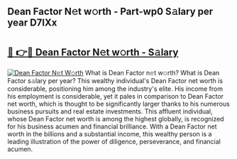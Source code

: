 ## Dean Factor N𝚎t w𝚘rth - Part-wp0 S𝚊lary per year D7IXx

# <h2><a href="http://gc2oq6k.nevu.top/?p=Dean+Factor">🔗 👉🔴 Dean Factor N𝚎t w𝚘rth - S𝚊lary</a></h2>

[![Dean Factor N𝚎t W𝚘rth](https://i.imgur.com/Oavwk0R.jpeg)](http://gc2oq6k.nevu.top/?p=Dean+Factor)
What is Dean Factor n𝚎t w𝚘rth? What is Dean Factor s𝚊lary per year?
This wealthy individual's Dean Factor net worth is considerable, positioning him among the industry's elite. His income from his employment is considerable, yet it pales in comparison to Dean Factor net worth, which is thought to be significantly larger thanks to his numerous business pursuits and real estate investments. This affluent individual, whose Dean Factor net worth is among the highest globally, is recognized for his business acumen and financial brilliance. With a Dean Factor net worth in the billions and a substantial income, this wealthy person is a leading illustration of the power of diligence, perseverance, and financial acumen.
